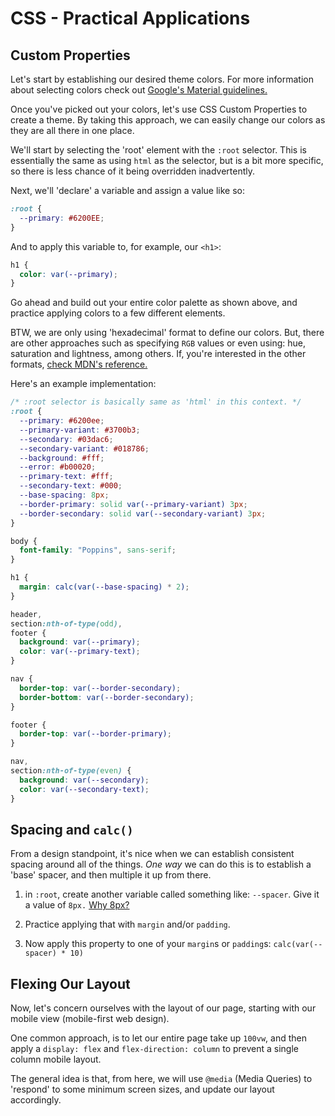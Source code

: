 # CSS - Practical Applications

## Custom Properties

Let's start by establishing our desired theme colors. For more information about selecting colors check out [Google's Material guidelines.](https://material.io/design/color/#color-theme-creation)

Once you've picked out your colors, let's use CSS Custom Properties to create a theme. By taking this approach, we can easily change our colors as they are all there in one place.

We'll start by selecting the 'root' element with the `:root` selector. This is essentially the same as using `html` as the selector, but is a bit more specific, so there is less chance of it being overridden inadvertently.

Next, we'll 'declare' a variable and assign a value like so:

```css
:root {
  --primary: #6200EE;
}
```

And to apply this variable to, for example, our `<h1>`:

```css
h1 {
  color: var(--primary);
}
```

Go ahead and build out your entire color palette as shown above, and practice applying colors to a few different elements.

BTW, we are only using 'hexadecimal' format to define our colors. But, there are other approaches such as specifying `RGB` values or even using: hue, saturation and lightness, among others. If, you're interested in the other formats, [check MDN's reference.](https://developer.mozilla.org/en-US/docs/Web/CSS/color)

Here's an example implementation:

```css
/* :root selector is basically same as 'html' in this context. */
:root {
  --primary: #6200ee;
  --primary-variant: #3700b3;
  --secondary: #03dac6;
  --secondary-variant: #018786;
  --background: #fff;
  --error: #b00020;
  --primary-text: #fff;
  --secondary-text: #000;
  --base-spacing: 8px;
  --border-primary: solid var(--primary-variant) 3px;
  --border-secondary: solid var(--secondary-variant) 3px;
}

body {
  font-family: "Poppins", sans-serif;
}

h1 {
  margin: calc(var(--base-spacing) * 2);
}

header,
section:nth-of-type(odd),
footer {
  background: var(--primary);
  color: var(--primary-text);
}

nav {
  border-top: var(--border-secondary);
  border-bottom: var(--border-secondary);
}

footer {
  border-top: var(--border-primary);
}

nav,
section:nth-of-type(even) {
  background: var(--secondary);
  color: var(--secondary-text);
}
```

## Spacing and `calc()`

From a design standpoint, it's nice when we can establish consistent spacing around all of the things. _One way_ we can do this is to establish a 'base' spacer, and then multiple it up from there.

1. in `:root`, create another variable called something like: `--spacer`. Give it a value of `8px.` [Why 8px?](https://builttoadapt.io/intro-to-the-8-point-grid-system-d2573cde8632)

2. Practice applying that with `margin` and/or `padding`.

3. Now apply this property to one of your `margin`s or `padding`s: `calc(var(--spacer) * 10)`

## Flexing Our Layout

Now, let's concern ourselves with the layout of our page, starting with our mobile view (mobile-first web design).

One common approach, is to let our entire page take up `100vw`, and then apply a `display: flex` and `flex-direction: column` to prevent a single column mobile layout.

The general idea is that, from here, we will use `@media` (Media Queries) to 'respond' to some minimum screen sizes, and update our layout accordingly.
